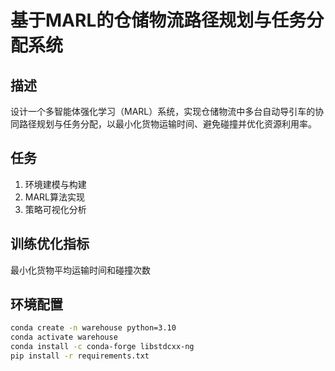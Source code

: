 # 基于MARL的仓储物流路径规划与任务分配系统

## 描述
设计一个多智能体强化学习（MARL）系统，实现仓储物流中多台自动导引车的协同路径规划与任务分配，以最小化货物运输时间、避免碰撞并优化资源利用率。

## 任务
1. 环境建模与构建
2. MARL算法实现
3. 策略可视化分析

## 训练优化指标
最小化货物平均运输时间和碰撞次数

## 环境配置
```bash
conda create -n warehouse python=3.10
conda activate warehouse
conda install -c conda-forge libstdcxx-ng
pip install -r requirements.txt
```